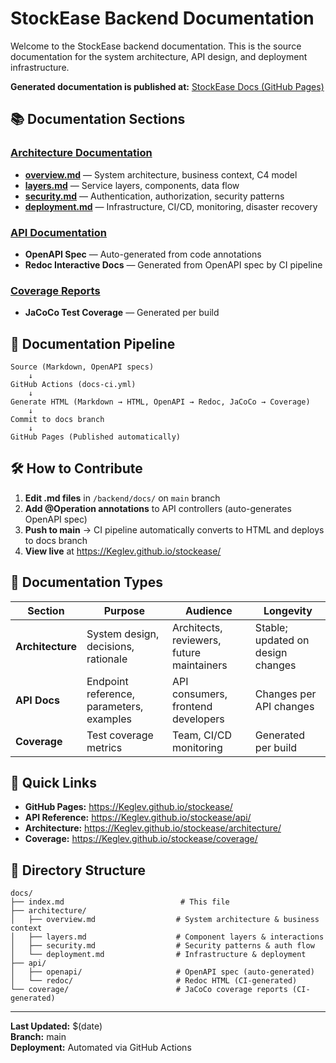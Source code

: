 # StockEase Backend Documentation

Welcome to the StockEase backend documentation. This is the source documentation for the system architecture, API design, and deployment infrastructure.

**Generated documentation is published at:** [StockEase Docs (GitHub Pages)](https://Keglev.github.io/stockease/)

## 📚 Documentation Sections

### [Architecture Documentation](./architecture/)
- **[overview.md](./architecture/overview.md)** — System architecture, business context, C4 model
- **[layers.md](./architecture/layers.md)** — Service layers, components, data flow
- **[security.md](./architecture/security.md)** — Authentication, authorization, security patterns
- **[deployment.md](./architecture/deployment.md)** — Infrastructure, CI/CD, monitoring, disaster recovery

### [API Documentation](./api/)
- **OpenAPI Spec** — Auto-generated from code annotations
- **Redoc Interactive Docs** — Generated from OpenAPI spec by CI pipeline

### [Coverage Reports](./coverage/)
- **JaCoCo Test Coverage** — Generated per build

## 🔄 Documentation Pipeline

```
Source (Markdown, OpenAPI specs)
    ↓
GitHub Actions (docs-ci.yml)
    ↓
Generate HTML (Markdown → HTML, OpenAPI → Redoc, JaCoCo → Coverage)
    ↓
Commit to docs branch
    ↓
GitHub Pages (Published automatically)
```

## 🛠️ How to Contribute

1. **Edit .md files** in `/backend/docs/` on `main` branch
2. **Add @Operation annotations** to API controllers (auto-generates OpenAPI spec)
3. **Push to main** → CI pipeline automatically converts to HTML and deploys to docs branch
4. **View live** at https://Keglev.github.io/stockease/

## 📖 Documentation Types

| Section | Purpose | Audience | Longevity |
|---------|---------|----------|-----------|
| **Architecture** | System design, decisions, rationale | Architects, reviewers, future maintainers | Stable; updated on design changes |
| **API Docs** | Endpoint reference, parameters, examples | API consumers, frontend developers | Changes per API changes |
| **Coverage** | Test coverage metrics | Team, CI/CD monitoring | Generated per build |

## 🔗 Quick Links

- **GitHub Pages:** https://Keglev.github.io/stockease/
- **API Reference:** https://Keglev.github.io/stockease/api/
- **Architecture:** https://Keglev.github.io/stockease/architecture/
- **Coverage:** https://Keglev.github.io/stockease/coverage/

## 📝 Directory Structure

```
docs/
├── index.md                          # This file
├── architecture/
│   ├── overview.md                  # System architecture & business context
│   ├── layers.md                    # Component layers & interactions
│   ├── security.md                  # Security patterns & auth flow
│   └── deployment.md                # Infrastructure & deployment
├── api/
│   ├── openapi/                     # OpenAPI spec (auto-generated)
│   └── redoc/                       # Redoc HTML (CI-generated)
└── coverage/                        # JaCoCo coverage reports (CI-generated)
```

---

**Last Updated:** $(date)  
**Branch:** main  
**Deployment:** Automated via GitHub Actions
